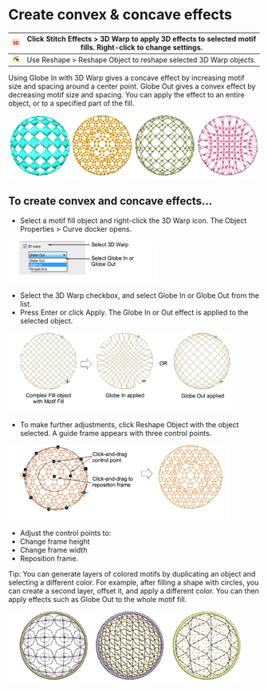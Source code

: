 # Create convex & concave effects

| ![3DWarp.png](assets/3DWarp.png)                         | Click Stitch Effects > 3D Warp to apply 3D effects to selected motif fills. Right-click to change settings. |
| -------------------------------------------------------- | ----------------------------------------------------------------------------------------------------------- |
| ![ReshapeObject00100.png](assets/ReshapeObject00100.png) | Use Reshape > Reshape Object to reshape selected 3D Warp objects.                                           |

Using Globe In with 3D Warp gives a concave effect by increasing motif size and spacing around a center point. Globe Out gives a convex effect by decreasing motif size and spacing. You can apply the effect to an entire object, or to a specified part of the fill.

![motifs00101.png](assets/motifs00101.png)

## To create convex and concave effects...

- Select a motif fill object and right-click the 3D Warp icon. The Object Properties > Curve docker opens.

![motifs00102.png](assets/motifs00102.png)

- Select the 3D Warp checkbox, and select Globe In or Globe Out from the list.
- Press Enter or click Apply. The Globe In or Out effect is applied to the selected object.

![motifs00105.png](assets/motifs00105.png)

- To make further adjustments, click Reshape Object with the object selected. A guide frame appears with three control points.

![motifs00108.png](assets/motifs00108.png)

- Adjust the control points to:
- Change frame height
- Change frame width
- Reposition frame.

Tip: You can generate layers of colored motifs by duplicating an object and selecting a different color. For example, after filling a shape with circles, you can create a second layer, offset it, and apply a different color. You can then apply effects such as Globe Out to the whole motif fill.

![Motif2ColorWarpSamples.png](assets/Motif2ColorWarpSamples.png)

